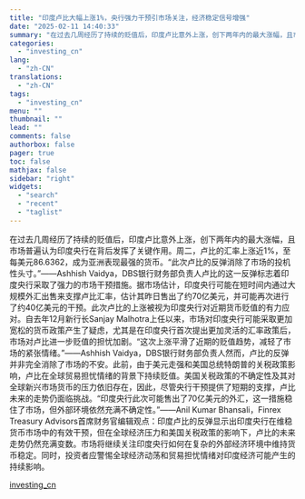 ```yaml
---
title: "印度卢比大幅上涨1%，央行强力干预引市场关注，经济稳定信号增强"
date: "2025-02-11 14:40:33"
summary: "在过去几周经历了持续的贬值后，印度卢比意外上涨，创下两年内的最大涨幅，且市场普遍认为印度央行在背后发..."
categories:
  - "investing_cn"
lang:
  - "zh-CN"
translations:
  - "zh-CN"
tags:
  - "investing_cn"
menu: ""
thumbnail: ""
lead: ""
comments: false
authorbox: false
pager: true
toc: false
mathjax: false
sidebar: "right"
widgets:
  - "search"
  - "recent"
  - "taglist"
---
```


在过去几周经历了持续的贬值后，印度卢比意外上涨，创下两年内的最大涨幅，且市场普遍认为印度央行在背后发挥了关键作用。周二，卢比的汇率上涨近1%，至每美元86.6362，成为亚洲表现最强的货币。“此次卢比的反弹消除了市场的投机性头寸。”——Ashhish Vaidya，DBS银行财务部负责人卢比的这一反弹标志着印度央行采取了强力的市场干预措施。据市场估计，印度央行可能在短时间内通过大规模外汇出售来支撑卢比汇率，估计其昨日售出了约70亿美元，并可能再次进行了约40亿美元的干预。此次卢比的上涨被视为印度央行对近期货币贬值的有力应对。自去年12月新行长Sanjay Malhotra上任以来，市场对印度央行可能采取更加宽松的货币政策产生了疑虑，尤其是在印度央行首次提出更加灵活的汇率政策后，市场对卢比进一步贬值的担忧加剧。“这次上涨平滑了近期的贬值趋势，减轻了市场的紧张情绪。”——Ashhish Vaidya，DBS银行财务部负责人然而，卢比的反弹并非完全消除了市场的不安。此前，由于美元走强和美国总统特朗普的关税政策影响，卢比在全球贸易担忧情绪的背景下持续贬值。美国关税政策的不确定性及其对全球新兴市场货币的压力依旧存在，因此，尽管央行干预提供了短期的支撑，卢比未来的走势仍面临挑战。“印度央行此次可能售出了70亿美元的外汇，这一措施稳住了市场，但外部环境依然充满不确定性。”——Anil Kumar Bhansali，Finrex Treasury Advisors首席财务官编辑观点：印度卢比的反弹显示出印度央行在维稳货币市场中的有效干预，但在全球经济压力和美国关税政策的影响下，卢比的未来走势仍然充满变数。市场将继续关注印度央行如何在复杂的外部经济环境中维持货币稳定。同时，投资者应警惕全球经济动荡和贸易担忧情绪对印度经济可能产生的持续影响。

[investing_cn](https://cn.investing.com/news/forex-news/article-2665483)
